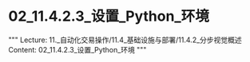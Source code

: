 # 02_11.4.2.3_设置_Python_环境

"""
Lecture: 11._自动化交易操作/11.4_基础设施与部署/11.4.2_分步视觉概述
Content: 02_11.4.2.3_设置_Python_环境
"""

